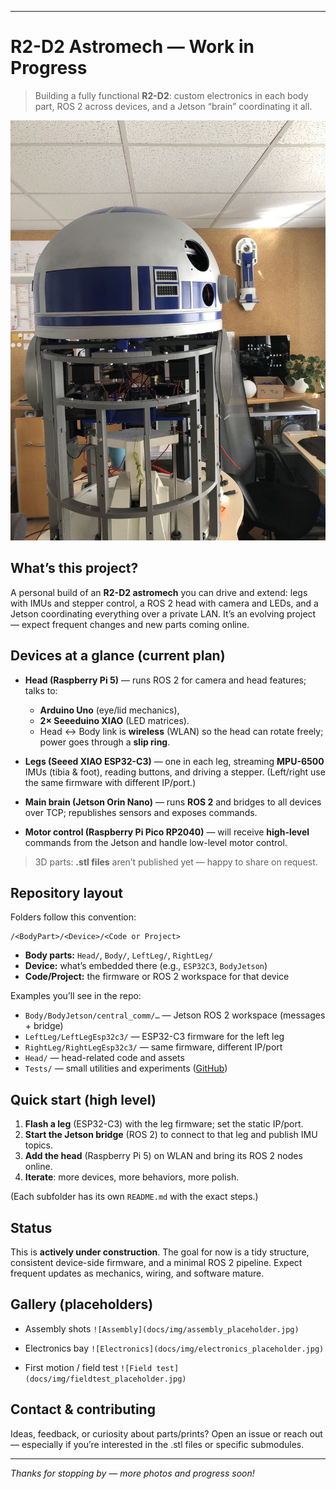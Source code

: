 
---

# R2-D2 Astromech — Work in Progress

> Building a fully functional **R2-D2**: custom electronics in each body part, ROS 2 across devices, and a Jetson “brain” coordinating it all.

<div align="center">

<!-- Replace these placeholders with real photos when ready -->

<img src="assets/main/MainIMG.jpg" alt="R2-D2 build" width="720"/>

</div>

## What’s this project?

A personal build of an **R2-D2 astromech** you can drive and extend: legs with IMUs and stepper control, a ROS 2 head with camera and LEDs, and a Jetson coordinating everything over a private LAN. It’s an evolving project — expect frequent changes and new parts coming online.

## Devices at a glance (current plan)

* **Head (Raspberry Pi 5)** — runs ROS 2 for camera and head features; talks to:

  * **Arduino Uno** (eye/lid mechanics),
  * **2× Seeeduino XIAO** (LED matrices).
  * Head ↔ Body link is **wireless** (WLAN) so the head can rotate freely; power goes through a **slip ring**.

* **Legs (Seeed XIAO ESP32-C3)** — one in each leg, streaming **MPU-6500** IMUs (tibia & foot), reading buttons, and driving a stepper. (Left/right use the same firmware with different IP/port.)

* **Main brain (Jetson Orin Nano)** — runs **ROS 2** and bridges to all devices over TCP; republishes sensors and exposes commands.

* **Motor control (Raspberry Pi Pico RP2040)** — will receive **high-level** commands from the Jetson and handle low-level motor control.

> 3D parts: **.stl files** aren’t published yet — happy to share on request.

## Repository layout

Folders follow this convention:

```
/<BodyPart>/<Device>/<Code or Project>
```

* **Body parts:** `Head/`, `Body/`, `LeftLeg/`, `RightLeg/`
* **Device:** what’s embedded there (e.g., `ESP32C3`, `BodyJetson`)
* **Code/Project:** the firmware or ROS 2 workspace for that device

Examples you’ll see in the repo:

* `Body/BodyJetson/central_comm/…` — Jetson ROS 2 workspace (messages + bridge)
* `LeftLeg/LeftLegEsp32c3/` — ESP32-C3 firmware for the left leg
* `RightLeg/RightLegEsp32c3/` — same firmware, different IP/port
* `Head/` — head-related code and assets
* `Tests/` — small utilities and experiments ([GitHub][1])

## Quick start (high level)

1. **Flash a leg** (ESP32-C3) with the leg firmware; set the static IP/port.
2. **Start the Jetson bridge** (ROS 2) to connect to that leg and publish IMU topics.
3. **Add the head** (Raspberry Pi 5) on WLAN and bring its ROS 2 nodes online.
4. **Iterate**: more devices, more behaviors, more polish.

(Each subfolder has its own `README.md` with the exact steps.)

## Status

This is **actively under construction**. The goal for now is a tidy structure, consistent device-side firmware, and a minimal ROS 2 pipeline. Expect frequent updates as mechanics, wiring, and software mature.

## Gallery (placeholders)

* Assembly shots
  `![Assembly](docs/img/assembly_placeholder.jpg)`

* Electronics bay
  `![Electronics](docs/img/electronics_placeholder.jpg)`

* First motion / field test
  `![Field test](docs/img/fieldtest_placeholder.jpg)`

## Contact & contributing

Ideas, feedback, or curiosity about parts/prints? Open an issue or reach out — especially if you’re interested in the .stl files or specific submodules.

---

*Thanks for stopping by — more photos and progress soon!*

[1]: https://github.com/xamweil/R2D2 "GitHub - xamweil/R2D2"
